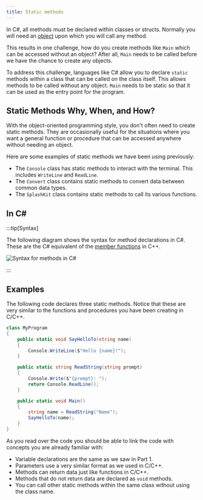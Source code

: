 ```yaml
---
title: Static methods
---
```


In C#, all methods must be declared within classes or structs. Normally you will need an [object](/book/part-2-organised-code/7-member-functions/1-concepts/1-0-struct-members#referring-to-struct-values-as-objects) upon which you will call any method.

This results in one challenge, how do you create methods like `Main` which can be accessed without an object? After all, `Main` needs to be called before we have the chance to create any objects.

To address this challenge, languages like C# allow you to declare `static` methods within a class that can be called on the class itself. This allows methods to be called without any object. `Main` needs to be static so that it can be used as the entry point for the program.

## Static Methods Why, When, and How?

With the object-oriented programming style, you don't often need to create static methods. They are occasionally useful for the situations where you want a general function or procedure that can be accessed anywhere without needing an object.

Here are some examples of static methods we have been using previously:

- The `Console` class has static methods to interact with the terminal. This includes `WriteLine` and `ReadLine`.
- The `Convert` class contains static methods to convert data between common data types.
- The `SplashKit` class contains static methods to call its various functions.

## In C#

:::tip[Syntax]

The following diagram shows the syntax for method declarations in C#. These are the C# equivalent of the [member functions](/book/part-2-organised-code/7-member-functions/1-concepts/1-2-methods) in C++.

![Syntax for methods in C#](./images/method.png)

:::

## Examples

The following code declares three static methods. Notice that these are very similar to the functions and procedures you have been creating in C/C++.

```cs
class MyProgram
{
    public static void SayHelloTo(string name)
    {
        Console.WriteLine($"Hello {name}!");
    }

    public static string ReadString(string prompt)
    {
        Console.Write($"{prompt}: ");
        return Console.ReadLine();
    }

    public static void Main()
    {
        string name = ReadString("Name");
        SayHelloTo(name);
    }
}
```

As you read over the code you should be able to link the code with concepts you are already familiar with: 

- Variable declarations are the same as we saw in Part 1.
- Parameters use a very similar format as we used in C/C++.
- Methods can return data just like functions in C/C++.
- Methods that do not return data are declared as `void` methods.
- You can call other static methods within the same class without using the class name.
